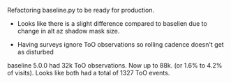 Refactoring baseline.py to be ready for production.

* Looks like there is a slight difference compared to baselien due to change in alt az shadow mask size. 

* Having surveys ignore ToO observations so rolling cadence doesn't get as disturbed

baseline 5.0.0 had 32k ToO observations. Now up to 88k. (or 1.6% to 4.2% of visits). Looks like both had a total of 1327 ToO events.


